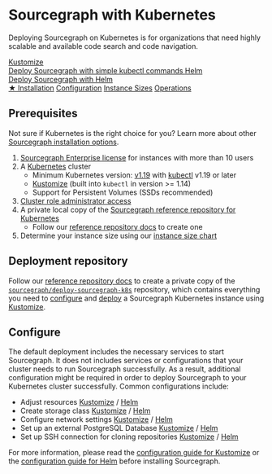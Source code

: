 # Sourcegraph with Kubernetes

<p class="lead">
Deploying Sourcegraph on Kubernetes is for organizations that need highly scalable and available code search and code navigation.
</p>

<div class="getting-started">
  <a href="./kustomize" class="btn btn-primary" alt="Configure">
   <span>Kustomize</span>
   </br>
   Deploy Sourcegraph with simple kubectl commands
  </a>

  <a href="./helm" class="btn" alt="Overlays">
   <span>Helm</span>
   </br>
   Deploy Sourcegraph with Helm
  </a>
</div>

<div class="getting-started">
<a class="btn btn-primary text-center" href="#installation">★ Installation</a>
<a class="btn text-center" href="kustomize/configure">Configuration</a>
<a class="btn text-center" href="../instance-size">Instance Sizes</a>
<a class="btn text-center" href="operations">Operations</a>
</div>

## Prerequisites

Not sure if Kubernetes is the right choice for you? Learn more about other [Sourcegraph installation options](../index.md).

1. [Sourcegraph Enterprise license](kustomize/configure.md#add-license-key) for instances with more than 10 users
2. A [Kubernetes](https://kubernetes.io/) cluster
   - Minimum Kubernetes version: [v1.19](https://kubernetes.io/blog/2020/08/26/kubernetes-release-1.19-accentuate-the-paw-sitive/) with [kubectl](https://kubernetes.io/docs/tasks/tools/install-kubectl/) v1.19 or later
   - [Kustomize](https://kustomize.io/) (built into `kubectl` in version >= 1.14)
   - Support for Persistent Volumes (SSDs recommended)
3. [Cluster role administrator access](https://kubernetes.io/docs/reference/access-authn-authz/rbac/)
4. A private local copy of the [Sourcegraph reference repository for Kubernetes](#deployment-repository)
   - Follow our [reference repository docs](../repositories.md) to create one
5. Determine your instance size using our [instance size chart](../instance-size.md)

## Deployment repository

Follow our [reference repository docs](../repositories.md) to create a private copy of the [`sourcegraph/deploy-sourcegraph-k8s`](https://github.com/sourcegraph/deploy-sourcegraph-k8s/) repository, which contains everything you need to [configure](kustomize/configure.md) and [deploy](kustomize#deploy) a Sourcegraph Kubernetes instance using [Kustomize](kustomize/index.md).

## Configure

The default deployment includes the necessary services to start Sourcegraph. It does not includes services or configurations that your cluster needs to run Sourcegraph successfully. As a result, additional configuration might be required in order to deploy Sourcegraph to your Kubernetes cluster successfully.
Common configurations include:

- Adjust resources [Kustomize](kustomize/configure.md#resources-adjustment) / [Helm](helm.md#configuration)
- Create storage class [Kustomize](kustomize/configure.md#storage-class) / [Helm](helm.md#cloud-providers-guides)
- Configure network settings [Kustomize](kustomize/configure.md#ingress-controller) / [Helm](helm.md#helm-subcharts)
- Set up an external PostgreSQL Database [Kustomize](kustomize/configure.md#external-databases) / [Helm](helm.md#using-external-postgresql-databases)
- Set up SSH connection for cloning repositories [Kustomize](kustomize/configure.md##repository-cloning-via-ssh) / [Helm](helm.md#using-ssh-to-clone-repositories)

For more information, please read the [configuration guide for Kustomize](kustomize/configure.md) or the [configuration guide for Helm](helm.md#configuration) before installing Sourcegraph.
